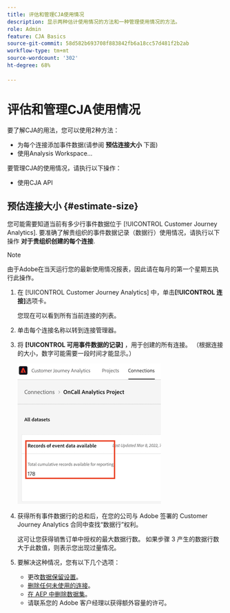 ```yaml
---
title: 评估和管理CJA使用情况
description: 显示两种估计使用情况的方法和一种管理使用情况的方法。
role: Admin
feature: CJA Basics
source-git-commit: 58d582b693708f883842fb6a18cc57d481f2b2ab
workflow-type: tm+mt
source-wordcount: '302'
ht-degree: 68%

---
```



# 评估和管理CJA使用情况

要了解CJA的用法，您可以使用2种方法：

* 为每个连接添加事件数据(请参阅 **预估连接大小** 下面)
* 使用Analysis Workspace...

要管理CJA的使用情况，请执行以下操作：

* 使用CJA API

## 预估连接大小 {#estimate-size}

您可能需要知道当前有多少行事件数据位于 [!UICONTROL Customer Journey Analytics]. 要准确了解贵组织的事件数据记录（数据行）使用情况，请执行以下操作 **对于贵组织创建的每个连接**.

>[!NOTE]
>
>由于Adobe在当天运行您的最新使用情况报表，因此请在每月的第一个星期五执行此操作。

1. 在 [!UICONTROL Customer Journey Analytics] 中，单击&#x200B;**[!UICONTROL 连接]**&#x200B;选项卡。

   您现在可以看到所有当前连接的列表。

1. 单击每个连接名称以转到连接管理器。

1. 将 **[!UICONTROL 可用事件数据的记录]** ，用于创建的所有连接。 （根据连接的大小，数字可能需要一段时间才能显示。）

   ![](assets/event-data.png)

1. 获得所有事件数据行的总和后，在您的公司与 Adobe 签署的 Customer Journey Analytics 合同中查找“数据行”权利。

   这可让您获得销售订单中授权的最大数据行数。 如果步骤 3 产生的数据行数大于此数值，则表示您出现过量情况。

1. 要解决这种情况，您有以下几个选项：

   * 更改[数据保留设置](https://experienceleague.adobe.com/docs/analytics-platform/using/cja-connections/manage-connections.html?lang=zh-Hans#set-rolling-window-for-connection-data-retention)。
   * [删除任何未使用的连接](https://experienceleague.adobe.com/docs/analytics-platform/using/cja-overview/cja-faq.html?lang=zh-Hans#implications-of-deleting-data-components)。
   * [在 AEP 中删除数据集](https://experienceleague.adobe.com/docs/analytics-platform/using/cja-overview/cja-faq.html?lang=zh-Hans#implications-of-deleting-data-components)。
   * 请联系您的 Adobe 客户经理以获得额外容量的许可。
